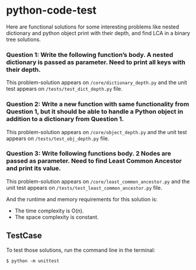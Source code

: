 # python-code-test

Here are functional solutions for some interesting problems like nested dictionary and python object print with their depth, and find LCA in a binary tree solutions.

### Question 1: Write the following function’s body. A nested dictionary is passed as parameter. Need to print all keys with their depth.
This problem-solution appears on `/core/dictionary_depth.py` and the unit test appears on `/tests/test_dict_depth.py` file.

### Question 2: Write a new function with same functionality from Question 1, but it should be able to handle a Python object in addition to a dictionary from Question 1.
This problem-solution appears on `/core/object_depth.py` and the unit test appears on `/tests/test_obj_depth.py` file.

### Question 3:  Write following functions body. 2 Nodes are passed as parameter. Need to find Least Common Ancestor and print its value.
This problem-solution appears on `/core/least_common_ancestor.py` and the unit test appears on `/tests/test_least_common_ancestor.py` file.

  And the runtime and memory requirements for this solution is:
  <ul>
    <li>The time complexity is O(n).</li>
    <li>The space complexity is constant.</li>
  </ul>

## TestCase
To test those solutions, run the command line in the terminal:

```
$ python -m unittest
```
